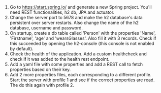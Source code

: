 1. Go to https://start.spring.io/ and generate a new Spring project. You'll need REST functionalities, h2 db, JPA and actuator.
2. Change the server port to 5678 and make the h2 database's data persistent over server restarts. Also change the name of the h2 database, username and password.
3. On startup, create a db table called 'Person' with the properties 'Name', 'Firstname', 'age' and 'wearsGlasses'. Also fill it with 3 records. Check if this succeeded by opening the h2-console (this console is not enabled by default). 
4. Check the health of the application. Add a custom healthcheck and check if it was added to the health rest endpoint.
5. Add a yaml file with some properties and add a REST call to fetch properties based on their key.
6. Add 2 more properties files, each corresponding to a different profile. Start the server with profile 1 and see if the correct properties are read. The do this again with profile 2.